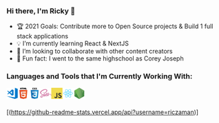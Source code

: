### Hi there, I'm Ricky 👋

- 🏆 2021 Goals: Contribute more to Open Source projects & Build 1 full stack applications
- 💡 I’m currently learning React & NextJS
- 👯 I’m looking to collaborate with other content creators
- 🏀 Fun fact: I went to the same highschool as Corey Joseph

### Languages and Tools that I'm Currently Working With:

<img align="left" alt="Visual Studio Code" width="26px" src="https://raw.githubusercontent.com/github/explore/80688e429a7d4ef2fca1e82350fe8e3517d3494d/topics/visual-studio-code/visual-studio-code.png" />
<img align="left" alt="HTML5" width="26px" src="https://raw.githubusercontent.com/github/explore/80688e429a7d4ef2fca1e82350fe8e3517d3494d/topics/html/html.png" />
<img align="left" alt="CSS3" width="26px" src="https://raw.githubusercontent.com/github/explore/80688e429a7d4ef2fca1e82350fe8e3517d3494d/topics/css/css.png" />
<img align="left" alt="Sass" width="26px" src="https://raw.githubusercontent.com/github/explore/80688e429a7d4ef2fca1e82350fe8e3517d3494d/topics/sass/sass.png" />
<img align="left" alt="JavaScript" width="26px" src="https://raw.githubusercontent.com/github/explore/80688e429a7d4ef2fca1e82350fe8e3517d3494d/topics/javascript/javascript.png" />
<img align="left" alt="React" width="26px" src="https://raw.githubusercontent.com/github/explore/80688e429a7d4ef2fca1e82350fe8e3517d3494d/topics/react/react.png" />
<img align="left" alt="Node.js" width="26px" src="https://raw.githubusercontent.com/github/explore/80688e429a7d4ef2fca1e82350fe8e3517d3494d/topics/nodejs/nodejs.png" />

<br/>
<br/>

[(https://github-readme-stats.vercel.app/api?username=riczaman)]

  <!-- <img align="left" alt="Ricky's GitHub Stats" src="https://github-readme-stats.codestackr.vercel.app/api?username=riczaman&show_icons=true&hide_border=true&count_private=true" /> [https://github-readme-stats.vercel.app/api/top-langs/?username=riczaman)] -->
